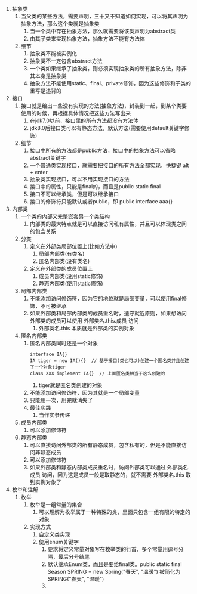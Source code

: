 1. 抽象类
   1. 当父类的某些方法，需要声明，三十又不知道如何实现，可以将其声明为抽象方法，那么这个类就是抽象类
      1. 当一个类中存在抽象方法，那么就需要将该类声明为abstract类
      2. 由其子类来实现抽象方法，抽象方法不能有方法体
   2. 细节
      1. 抽象类不能被实例化
      2. 抽象类不一定包含abstract方法
      3. 一个类如果继承了抽象类，则必须实现抽象类的所有抽象方法，除非其本身是抽象类
      4. 抽象方法不能使用static、final、private修饰，因为这些修饰和子类的重写是违背的
2. 接口
   1. 接口就是给出一些没有实现的方法(抽象方法)，封装到一起，到某个类要使用的时候，再根据具体情况把这些方法写出来
      1. 在jdk7.0以前，接口里的所有方法都没有方法体
      2. jdk8.0后接口类可以有静态方法，默认方法(需要使用default关键字修饰)
   2. 细节
      1. 接口中所有的方法都是public方法，接口中的抽象方法可以省略abstract关键字
      2. 一个普通类实现接口，就需要把接口的所有方法全都实现，快捷键 alt + enter
      3. 抽象类实现接口，可以不用实现接口的方法
      4. 接口中的属性，只能是final的，而且是public static final
      5. 接口不可以继承类，但是可以继承接口
      6. 接口的修饰符只能默认或者public，即 public interface aaa{}
3. 内部类
   1. 一个类的内部又完整嵌套另一个类结构
      1. 内部类的最大特点就是可以直接访问私有属性，并且可以体现类之间的包含关系
   2. 分类
      1. 定义在外部类局部位置上(比如方法中)
         1. 局部内部类(有类名)
         1. 匿名内部类(没有类名)
      2. 定义在外部类的成员位置上
         1. 成员内部类(没用static修饰)
         2. 静态内部类(使用static修饰)
   3. 局部内部类
      1. 不能添加访问修饰符，因为它的地位就是局部变量，可以使用final修饰，不可被继承
      2. 如果外部类和局部内部类的成员重名时，遵守就近原则，如果想访问外部类的成员可以使用 外部类名.this.成员 访问 
         1. 外部类名.this 本质就是外部类的实例对象
   4. 匿名内部类
      1. 匿名内部类同时还是一个对象
          ```
          interface IA{}
          IA tiger = new IA(){}  // 基于接口(类也可以)创建一个匿名类并且创建了一个对象tiger
          class XXX implement IA{}  // 上面匿名类相当于这么创建的
          ```
         1. tiger就是匿名类创建的对象
      2. 不能添加访问修饰符，因为其就是一个局部变量
      3. 只能用一次，用完就消失了
      4. 最佳实践
         1. 当作实参传递
   5. 成员内部类
      1. 可以添加修饰符
   6. 静态内部类
      1. 可以直接访问外部类的所有静态成员，包含私有的，但是不能直接访问非静态成员
      2. 可以添加修饰符
      3. 如果外部类和静态内部类成员重名时，访问外部类可以通过 外部类名.成员 访问，因为这是成员一般是取静态的，就不需要 外部类名.this 取到实例对象了
4. 枚举和注解
   1. 枚举
      1. 枚举是一组常量的集合
         1. 可以理解为枚举属于一种特殊的类，里面只包含一组有限的特定的对象
      2. 实现方式
         1. 自定义类实现
         2. 使用enum关键字
            1. 要求将定义常量对象写在枚举类的行首，多个常量用逗号分隔，最后分号结尾
            2. 默认继承Enum类，而且是要给final类。public static final Season SPRING = new Spring("春天", "温暖") 被简化为 SPRING("春天", "温暖")
            3. 